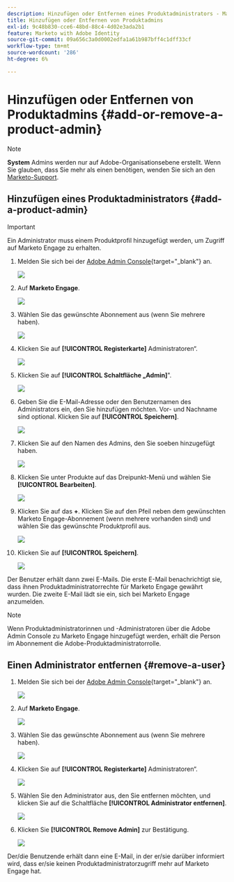 ```yaml
---
description: Hinzufügen oder Entfernen eines Produktadministrators - Marketo-Dokumente - Produktdokumentation
title: Hinzufügen oder Entfernen von Produktadmins
exl-id: 9c48b830-cce6-48bd-88c4-4d02e3ada2b1
feature: Marketo with Adobe Identity
source-git-commit: 09a656c3a0d0002edfa1a61b987bff4c1dff33cf
workflow-type: tm+mt
source-wordcount: '286'
ht-degree: 6%

---
```


# Hinzufügen oder Entfernen von Produktadmins {#add-or-remove-a-product-admin}

>[!NOTE]
>
>**System** Admins werden nur auf Adobe-Organisationsebene erstellt. Wenn Sie glauben, dass Sie mehr als einen benötigen, wenden Sie sich an den [Marketo-Support](https://nation.marketo.com/t5/support/ct-p/Support).

## Hinzufügen eines Produktadministrators {#add-a-product-admin}

>[!IMPORTANT]
>
>Ein Administrator muss einem Produktprofil hinzugefügt werden, um Zugriff auf Marketo Engage zu erhalten.

1. Melden Sie sich bei der [Adobe Admin Console](https://adminconsole.adobe.com/){target="_blank"} an.

   ![](assets/add-or-remove-a-product-admin-1.png)

1. Auf **Marketo Engage**.

   ![](assets/add-or-remove-a-product-admin-2.png)

1. Wählen Sie das gewünschte Abonnement aus (wenn Sie mehrere haben).

   ![](assets/add-or-remove-a-product-admin-3.png)

1. Klicken Sie auf **[!UICONTROL Registerkarte]** Administratoren“.

   ![](assets/add-or-remove-a-product-admin-4.png)

1. Klicken Sie auf **[!UICONTROL Schaltfläche „Admin]**&quot;.

   ![](assets/add-or-remove-a-product-admin-5.png)

1. Geben Sie die E-Mail-Adresse oder den Benutzernamen des Administrators ein, den Sie hinzufügen möchten. Vor- und Nachname sind optional. Klicken Sie auf **[!UICONTROL Speichern]**.

   ![](assets/add-or-remove-a-product-admin-6.png)

1. Klicken Sie auf den Namen des Admins, den Sie soeben hinzugefügt haben.

   ![](assets/add-or-remove-a-product-admin-7.png)

1. Klicken Sie unter Produkte auf das Dreipunkt-Menü und wählen Sie **[!UICONTROL Bearbeiten]**.

   ![](assets/add-or-remove-a-product-admin-8.png)

1. Klicken Sie auf das **+**. Klicken Sie auf den Pfeil neben dem gewünschten Marketo Engage-Abonnement (wenn mehrere vorhanden sind) und wählen Sie das gewünschte Produktprofil aus.

   ![](assets/add-or-remove-a-product-admin-9.png)

1. Klicken Sie auf **[!UICONTROL Speichern]**.

   ![](assets/add-or-remove-a-product-admin-10.png)

Der Benutzer erhält dann zwei E-Mails. Die erste E-Mail benachrichtigt sie, dass ihnen Produktadministratorrechte für Marketo Engage gewährt wurden. Die zweite E-Mail lädt sie ein, sich bei Marketo Engage anzumelden.

>[!NOTE]
>
>Wenn Produktadministratorinnen und -Administratoren über die Adobe Admin Console zu Marketo Engage hinzugefügt werden, erhält die Person im Abonnement die Adobe-Produktadministratorrolle.

## Einen Administrator entfernen {#remove-a-user}

1. Melden Sie sich bei der [Adobe Admin Console](https://adminconsole.adobe.com/){target="_blank"} an.

   ![](assets/add-or-remove-a-product-admin-11.png)

1. Auf **Marketo Engage**.

   ![](assets/add-or-remove-a-product-admin-12.png)

1. Wählen Sie das gewünschte Abonnement aus (wenn Sie mehrere haben).

   ![](assets/add-or-remove-a-product-admin-13.png)

1. Klicken Sie auf **[!UICONTROL Registerkarte]** Administratoren“.

   ![](assets/add-or-remove-a-product-admin-14.png)

1. Wählen Sie den Administrator aus, den Sie entfernen möchten, und klicken Sie auf die Schaltfläche **[!UICONTROL Administrator entfernen]**.

   ![](assets/add-or-remove-a-product-admin-15.png)

1. Klicken Sie **[!UICONTROL Remove Admin]** zur Bestätigung.

   ![](assets/add-or-remove-a-product-admin-16.png)

Der/die Benutzende erhält dann eine E-Mail, in der er/sie darüber informiert wird, dass er/sie keinen Produktadministratorzugriff mehr auf Marketo Engage hat.
